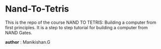 # Nand-To-Tetris
This is the repo of the course NAND TO TETRIS: Building a computer from first principles.
It is a step to step tutorial for building a computer from NAND Gates.

__author__ : Manikishan.G


